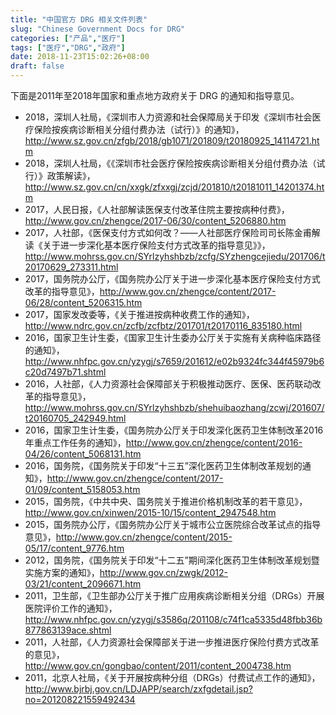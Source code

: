 ```yaml
---
title: "中国官方 DRG 相关文件列表"
slug: "Chinese Government Docs for DRG"
categories: ["产品","医疗"]
tags: ["医疗","DRG","政府"]
date: 2018-11-23T15:02:26+08:00
draft: false
---
```


下面是2011年至2018年国家和重点地方政府关于 DRG 的通知和指导意见。

* 2018，深圳人社局，《深圳市人力资源和社会保障局关于印发《深圳市社会医疗保险按疾病诊断相关分组付费办法（试行）》的通知》，http://www.sz.gov.cn/zfgb/2018/gb1071/201809/t20180925_14114721.htm
* 2018，深圳人社局，《《深圳市社会医疗保险按疾病诊断相关分组付费办法（试行）》政策解读》，http://www.sz.gov.cn/cn/xxgk/zfxxgj/zcjd/201810/t20181011_14201374.htm
* 2017，人民日报，《人社部解读医保支付改革住院主要按病种付费》，http://www.gov.cn/zhengce/2017-06/30/content_5206880.htm
* 2017，人社部，《医保支付方式如何改？——人社部医疗保险司司长陈金甫解读《关于进一步深化基本医疗保险支付方式改革的指导意见》》，http://www.mohrss.gov.cn/SYrlzyhshbzb/zcfg/SYzhengcejiedu/201706/t20170629_273311.html
* 2017，国务院办公厅，《国务院办公厅关于进一步深化基本医疗保险支付方式改革的指导意见》，http://www.gov.cn/zhengce/content/2017-06/28/content_5206315.htm
* 2017，国家发改委等，《关于推进按病种收费工作的通知》，http://www.ndrc.gov.cn/zcfb/zcfbtz/201701/t20170116_835180.html
* 2016，国家卫生计生委，《国家卫生计生委办公厅关于实施有关病种临床路径的通知》，http://www.nhfpc.gov.cn/yzygj/s7659/201612/e02b9324fc344f45979b6c20d7497b71.shtml
* 2016，人社部，《人力资源社会保障部关于积极推动医疗、医保、医药联动改革的指导意见》，http://www.mohrss.gov.cn/SYrlzyhshbzb/shehuibaozhang/zcwj/201607/t20160705_242949.html
* 2016，国家卫生计生委，《国务院办公厅关于印发深化医药卫生体制改革2016年重点工作任务的通知》，http://www.gov.cn/zhengce/content/2016-04/26/content_5068131.htm
* 2016，国务院，《国务院关于印发“十三五”深化医药卫生体制改革规划的通知》，http://www.gov.cn/zhengce/content/2017-01/09/content_5158053.htm
* 2015，国务院，《中共中央、国务院关于推进价格机制改革的若干意见》，http://www.gov.cn/xinwen/2015-10/15/content_2947548.htm
* 2015，国务院办公厅，《国务院办公厅关于城市公立医院综合改革试点的指导意见》，http://www.gov.cn/zhengce/content/2015-05/17/content_9776.htm
* 2012，国务院，《国务院关于印发“十二五”期间深化医药卫生体制改革规划暨实施方案的通知》，http://www.gov.cn/zwgk/2012-03/21/content_2096671.htm
* 2011，卫生部，《卫生部办公厅关于推广应用疾病诊断相关分组（DRGs）开展医院评价工作的通知》，http://www.nhfpc.gov.cn/yzygj/s3586q/201108/c74f1ca5335d48fbb36b877863139ace.shtml
* 2011，人社部，《人力资源社会保障部关于进一步推进医疗保险付费方式改革的意见》，http://www.gov.cn/gongbao/content/2011/content_2004738.htm
* 2011，北京人社局，《关于开展按病种分组（DRGs）付费试点工作的通知》，http://www.bjrbj.gov.cn/LDJAPP/search/zxfgdetail.jsp?no=201208221559492434